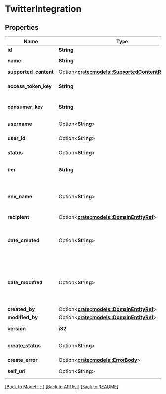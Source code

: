 # TwitterIntegration

## Properties

Name | Type | Description | Notes
------------ | ------------- | ------------- | -------------
**id** | **String** | A unique Integration Id | [readonly]
**name** | **String** | The name of the Twitter Integration | 
**supported_content** | Option<[**crate::models::SupportedContentReference**](SupportedContentReference.md)> |  | [optional]
**access_token_key** | **String** | The Access Token Key from Twitter messenger | 
**consumer_key** | **String** | The Consumer Key from Twitter messenger | 
**username** | Option<**String**> | The Username from Twitter | [optional]
**user_id** | Option<**String**> | The UserId from Twitter | [optional]
**status** | Option<**String**> | The status of the Twitter Integration | [optional]
**tier** | **String** | The type of twitter account to be used for the integration | 
**env_name** | Option<**String**> | The Twitter environment name, e.g.: env-beta (required for premium tier) | [optional]
**recipient** | Option<[**crate::models::DomainEntityRef**](DomainEntityRef.md)> |  | [optional]
**date_created** | Option<**String**> | Date this Integration was created. Date time is represented as an ISO-8601 string. For example: yyyy-MM-ddTHH:mm:ss[.mmm]Z | [optional]
**date_modified** | Option<**String**> | Date this Integration was modified. Date time is represented as an ISO-8601 string. For example: yyyy-MM-ddTHH:mm:ss[.mmm]Z | [optional]
**created_by** | Option<[**crate::models::DomainEntityRef**](DomainEntityRef.md)> |  | [optional]
**modified_by** | Option<[**crate::models::DomainEntityRef**](DomainEntityRef.md)> |  | [optional]
**version** | **i32** | Version number required for updates. | 
**create_status** | Option<**String**> | Status of asynchronous create operation | [optional][readonly]
**create_error** | Option<[**crate::models::ErrorBody**](ErrorBody.md)> |  | [optional]
**self_uri** | Option<**String**> | The URI for this object | [optional][readonly]

[[Back to Model list]](../README.md#documentation-for-models) [[Back to API list]](../README.md#documentation-for-api-endpoints) [[Back to README]](../README.md)


